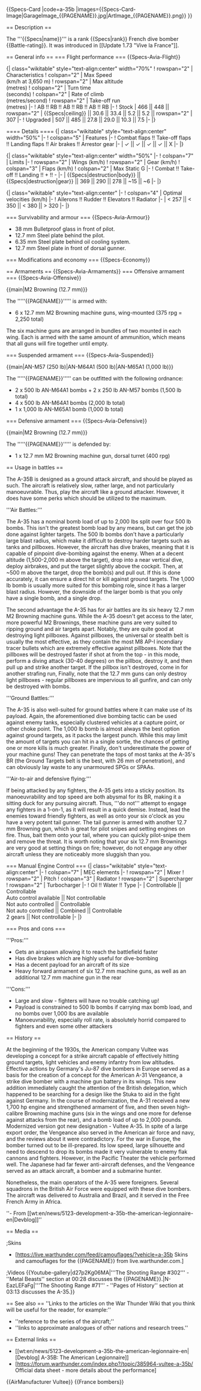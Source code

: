 {{Specs-Card
|code=a-35b
|images={{Specs-Card-Image|GarageImage_{{PAGENAME}}.jpg|ArtImage_{{PAGENAME}}.png}}
}}

== Description ==
<!-- ''In the description, the first part should be about the history of and the creation and combat usage of the aircraft, as well as its key features. In the second part, tell the reader about the aircraft in the game. Insert a screenshot of the vehicle, so that if the novice player does not remember the vehicle by name, he will immediately understand what kind of vehicle the article is talking about.'' -->
The '''{{Specs|name}}''' is a rank {{Specs|rank}} French dive bomber {{Battle-rating}}. It was introduced in [[Update 1.73 "Vive la France"]].

== General info ==
=== Flight performance ===
{{Specs-Avia-Flight}}
<!-- ''Describe how the aircraft behaves in the air. Speed, manoeuvrability, acceleration and allowable loads - these are the most important characteristics of the vehicle.'' -->

{| class="wikitable" style="text-align:center" width="70%"
! rowspan="2" | Characteristics
! colspan="2" | Max Speed<br>(km/h at 3,650 m)
! rowspan="2" | Max altitude<br>(metres)
! colspan="2" | Turn time<br>(seconds)
! colspan="2" | Rate of climb<br>(metres/second)
! rowspan="2" | Take-off run<br>(metres)
|-
! AB !! RB !! AB !! RB !! AB !! RB
|-
! Stock
| 466 || 448 || rowspan="2" | {{Specs|ceiling}} || 30.6 || 33.4 || 5.2 || 5.2 || rowspan="2" | 307
|-
! Upgraded
| 507 || 485 || 27.8 || 29.0 || 10.3 || 7.5
|-
|}

==== Details ====
{| class="wikitable" style="text-align:center" width="50%"
|-
! colspan="5" | Features
|-
! Combat flaps !! Take-off flaps !! Landing flaps !! Air brakes !! Arrestor gear
|-
| ✓ || ✓ || ✓ || ✓ || X     <!-- ✓ -->
|-
|}

{| class="wikitable" style="text-align:center" width="50%"
|-
! colspan="7" | Limits
|-
! rowspan="2" | Wings (km/h)
! rowspan="2" | Gear (km/h)
! colspan="3" | Flaps (km/h)
! colspan="2" | Max Static G
|-
! Combat !! Take-off !! Landing !! + !! -
|-
| {{Specs|destruction|body}} || {{Specs|destruction|gear}} || 369 || 290 || 278 || ~15 || ~6
|-
|}

{| class="wikitable" style="text-align:center"
|-
! colspan="4" | Optimal velocities (km/h)
|-
! Ailerons !! Rudder !! Elevators !! Radiator
|-
| < 257 || < 350 || < 380 || > 320
|-
|}

=== Survivability and armour ===
{{Specs-Avia-Armour}}
<!-- ''Examine the survivability of the aircraft. Note how vulnerable the structure is and how secure the pilot is, whether the fuel tanks are armoured, etc. Describe the armour, if there is any, and also mention the vulnerability of other critical aircraft systems.'' -->

* 38 mm Bulletproof glass in front of pilot.
* 12.7 mm Steel plate behind the pilot.
* 6.35 mm Steel plate behind oil cooling system.
* 12.7 mm Steel plate in front of dorsal gunner.

=== Modifications and economy ===
{{Specs-Economy}}

== Armaments ==
{{Specs-Avia-Armaments}}
=== Offensive armament ===
{{Specs-Avia-Offensive}}
<!-- ''Describe the offensive armament of the aircraft, if any. Describe how effective the cannons and machine guns are in a battle, and also what belts or drums are better to use. If there is no offensive weaponry, delete this subsection.'' -->
{{main|M2 Browning (12.7 mm)}}

The '''''{{PAGENAME}}''''' is armed with:

* 6 x 12.7 mm M2 Browning machine guns, wing-mounted (375 rpg = 2,250 total)

The six machine guns are arranged in bundles of two mounted in each wing. Each is armed with the same amount of ammunition, which means that all guns will fire together until empty.

=== Suspended armament ===
{{Specs-Avia-Suspended}}
<!-- ''Describe the aircraft's suspended armament: additional cannons under the wings, bombs, rockets and torpedoes. This section is especially important for bombers and attackers. If there is no suspended weaponry remove this subsection.'' -->
{{main|AN-M57 (250 lb)|AN-M64A1 (500 lb)|AN-M65A1 (1,000 lb)}}

The '''''{{PAGENAME}}''''' can be outfitted with the following ordnance:

* 2 x 500 lb AN-M64A1 bombs + 2 x 250 lb AN-M57 bombs (1,500 lb total)
* 4 x 500 lb AN-M64A1 bombs (2,000 lb total)
* 1 x 1,000 lb AN-M65A1 bomb (1,000 lb total)

=== Defensive armament ===
{{Specs-Avia-Defensive}}
<!-- ''Defensive armament with turret machine guns or cannons, crewed by gunners. Examine the number of gunners and what belts or drums are better to use. If defensive weaponry is not available, remove this subsection.'' -->
{{main|M2 Browning (12.7 mm)}}

The '''''{{PAGENAME}}''''' is defended by:

* 1 x 12.7 mm M2 Browning machine gun, dorsal turret (400 rpg)

== Usage in battles ==
<!-- ''Describe the tactics of playing in the aircraft, the features of using aircraft in a team and advice on tactics. Refrain from creating a "guide" - do not impose a single point of view, but instead, give the reader food for thought. Examine the most dangerous enemies and give recommendations on fighting them. If necessary, note the specifics of the game in different modes (AB, RB, SB).'' -->
The A-35B is designed as a ground attack aircraft, and should be played as such. The aircraft is relatively slow, rather large, and not particularly manoeuvrable. Thus, play the aircraft like a ground attacker. However, it does have some perks which should be utilized to the maximum.

'''Air Battles:'''

The A-35 has a nominal bomb load of up to 2,000 lbs split over four 500 lb bombs. This isn't the greatest bomb load by any means, but can get the job done against lighter targets. The 500 lb bombs don't have a particularly large blast radius, which make it difficult to destroy harder targets such as tanks and pillboxes. However, the aircraft has dive brakes, meaning that it is capable of pinpoint dive-bombing against the enemy. When at a decent altitude (1,500-2,000 m above the target), drop into a near vertical dive, deploy airbrakes, and put the target slightly above the cockpit. Then, at ~500 m above the target, drop the bomb(s) and pull out. If this is done accurately, it can ensure a direct hit or kill against ground targets. The 1,000 lb bomb is usually more suited for this bombing role, since it has a larger blast radius. However, the downside of the larger bomb is that you only have a single bomb, and a single drop.

The second advantage the A-35 has for air battles are its six heavy 12.7 mm M2 Browning machine guns. While the A-35 doesn't get access to the later, more powerful M2 Brownings, these machine guns are very suited to ripping ground and air targets apart. Notably, they are quite good at destroying light pillboxes. Against pillboxes, the universal or stealth belt is usually the most effective, as they contain the most M8 AP-I incendiary tracer bullets which are extremely effective against pillboxes. Note that the pillboxes will be destroyed faster if shot at from the top - in this mode, perform a diving attack (30-40 degrees) on the pillbox, destroy it, and then pull up and strike another target. If the pillbox isn't destroyed, come in for another strafing run, Finally, note that the 12.7 mm guns can only destroy light pillboxes - regular pillboxes are impervious to all gunfire, and can only be destroyed with bombs.

'''Ground Battles:'''

The A-35 is also well-suited for ground battles where it can make use of its payload. Again, the aforementioned dive bombing tactic can be used against enemy tanks, especially clustered vehicles at a capture point, or other choke point. The 1,000 lb bomb is almost always the best option against ground targets, as it packs the largest punch. While this may limit the amount of targets you can hit in a single sortie, the chances of getting one or more kills is much greater. Finally, don't underestimate the power of your machine guns! They can penetrate the tops of most tanks at the A-35's BR (the Ground Targets belt is the best, with 26 mm of penetration), and can obviously lay waste to any unarmoured SPGs or SPAAs.

'''Air-to-air and defensive flying:'''

If being attacked by any fighters, the A-35 gets into a sticky position. Its manoeuvrability and top speed are both abysmal for its BR, making it a sitting duck for any pursuing aircraft. Thus, '''do not''' attempt to engage any fighters in a 1-on-1, as it will result in a quick demise. Instead, lead the enemies toward friendly fighters, as well as onto your six o'clock as you have a very potent tail gunner. The tail gunner is armed with another 12.7 mm Browning gun, which is great for pilot snipes and setting engines on fire. Thus, bait them onto your tail, where you can quickly pilot-snipe them and remove the threat. It is worth noting that your six 12.7 mm Brownings are very good at setting things on fire; however, do not engage any other aircraft unless they are noticeably more sluggish than you.

=== Manual Engine Control ===
{| class="wikitable" style="text-align:center"
|-
! colspan="7" | MEC elements
|-
! rowspan="2" | Mixer
! rowspan="2" | Pitch
! colspan="3" | Radiator
! rowspan="2" | Supercharger
! rowspan="2" | Turbocharger
|-
! Oil !! Water !! Type
|-
| Controllable || Controllable<br>Auto control available || Not controllable<br>Not auto controlled || Controllable<br>Not auto controlled || Combined || Controllable<br>2 gears || Not controllable
|-
|}

=== Pros and cons ===
<!-- ''Summarise and briefly evaluate the vehicle in terms of its characteristics and combat effectiveness. Mark its pros and cons in the bulleted list. Try not to use more than 6 points for each of the characteristics. Avoid using categorical definitions such as "bad", "good" and the like - use substitutions with softer forms such as "inadequate" and "effective".'' -->

'''Pros:'''

* Gets an airspawn allowing it to reach the battlefield faster
* Has dive brakes which are highly useful for dive-bombing
* Has a decent payload for an aircraft of its size
* Heavy forward armament of six 12.7 mm machine guns, as well as an additional 12.7 mm machine gun in the rear

'''Cons:'''

* Large and slow - fighters will have no trouble catching up!
* Payload is constrained to 500 lb bombs if carrying max bomb load, and no bombs over 1,000 lbs are available
* Manoeuvrability, especially roll rate, is absolutely horrid compared to fighters and even some other attackers

== History ==
<!-- ''Describe the history of the creation and combat usage of the aircraft in more detail than in the introduction. If the historical reference turns out to be too long, take it to a separate article, taking a link to the article about the vehicle and adding a block "/History" (example: <nowiki>https://wiki.warthunder.com/(Vehicle-name)/History</nowiki>) and add a link to it here using the <code>main</code> template. Be sure to reference text and sources by using <code><nowiki><ref></ref></nowiki></code>, as well as adding them at the end of the article with <code><nowiki><references /></nowiki></code>. This section may also include the vehicle's dev blog entry (if applicable) and the in-game encyclopedia description (under <code><nowiki>=== In-game description ===</nowiki></code>, also if applicable).'' -->
At the beginning of the 1930s, the American company Vultee was developing a concept for a strike aircraft capable of effectively hitting ground targets, light vehicles and enemy infantry from low altitudes. Effective actions by Germany's Ju-87 dive bombers in Europe served as a basis for the creation of a concept for the American A-31 Vengeance, a strike dive bomber with a machine gun battery in its wings. This new addition immediately caught the attention of the British delegation, which happened to be searching for a design like the Stuka to aid in the fight against Germany. In the course of modernization, the A-31 received a new 1,700 hp engine and strengthened armament of five, and then seven high-calibre Browning machine guns (six in the wings and one more for defense against attacks from the rear), and a bomb load of up to 2,000 pounds. Modernized version got new designation - Vultee A-35. In spite of a large export order, the Vengeance also served in the American air force and navy, and the reviews about it were contradictory. For the war in Europe, the bomber turned out to be ill-prepared. Its low speed, large silhouette and need to descend to drop its bombs made it very vulnerable to enemy flak cannons and fighters. However, in the Pacific Theater the vehicle performed well. The Japanese had far fewer anti-aircraft defenses, and the Vengeance served as an attack aircraft, a bomber and a submarine hunter.

Nonetheless, the main operators of the A-35 were foreigners. Several squadrons in the British Air Force were equipped with these dive bombers. The aircraft was delivered to Australia and Brazil, and it served in the Free French Army in Africa.

''- From [[wt:en/news/5123-development-a-35b-the-american-legionnaire-en|Devblog]]''

== Media ==
<!-- ''Excellent additions to the article would be video guides, screenshots from the game, and photos.'' -->

;Skins
* [https://live.warthunder.com/feed/camouflages/?vehicle=a-35b Skins and camouflages for the {{PAGENAME}} from live.warthunder.com.]

;Videos
{{Youtube-gallery|d27p2Kg06MA|'''The Shooting Range #302''' - ''Metal Beasts'' section at 00:28 discusses the {{PAGENAME}}.|N-EazLEFaFg|'''The Shooting Range #71''' - ''Pages of History'' section at 03:13 discusses the A-35.}}

== See also ==
''Links to the articles on the War Thunder Wiki that you think will be useful for the reader, for example:''

* ''reference to the series of the aircraft;''
* ''links to approximate analogues of other nations and research trees.''

== External links ==
<!-- ''Paste links to sources and external resources, such as:''
* ''topic on the official game forum;''
* ''other literature.'' -->

* [[wt:en/news/5123-development-a-35b-the-american-legionnaire-en|[Devblog] A-35B: The American Legionnaire]]
* [https://forum.warthunder.com/index.php?/topic/385964-vultee-a-35b/ Official data sheet - more details about the performance]

{{AirManufacturer Vultee}}
{{France bombers}}